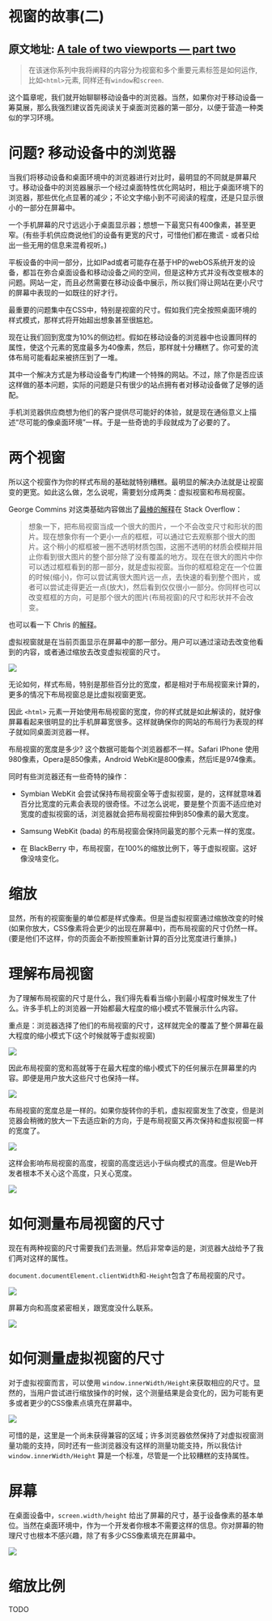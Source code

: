# 视窗的故事(二)

原文地址: [A tale of two viewports — part two](https://www.quirksmode.org/mobile/viewports2.html)
---

> 在该迷你系列中我将阐释的内容分为视窗和多个重要元素标签是如何运作, 比如`<html>`元素, 同样还有`window`和`screen`.

这个篇章呢，我们就开始聊聊移动设备中的浏览器。当然，如果你对于移动设备一筹莫展，那么我强烈建议首先阅读关于桌面浏览器的第一部分，以便于营造一种类似的学习环境。

# 问题? 移动设备中的浏览器
当我们将移动设备和桌面环境中的浏览器进行对比时，最明显的不同就是屏幕尺寸。移动设备中的浏览器展示一个经过桌面特性优化网站时，相比于桌面环境下的浏览器，那些优化点显著的减少；不论文字缩小到不可阅读的程度，还是只显示很小的一部分在屏幕中。

一个手机屏幕的尺寸远远小于桌面显示器；想想一下最宽只有400像素，甚至更窄。(有些手机供应商说他们的设备有更宽的尺寸，可惜他们都在撒谎 - 或者只给出一些无用的信息来混肴视听。)

平板设备的中间一部分，比如IPad或者可能存在基于HP的webOS系统开发的设备，都旨在弥合桌面设备和移动设备之间的空间，但是这种方式并没有改变根本的问题。网站一定，而且必然需要在移动设备中展示，所以我们得让网站在更小尺寸的屏幕中表现的一如既往的好才行。

最重要的问题集中在CSS中，特别是视窗的尺寸。假如我们完全按照桌面环境的样式模式，那样式将开始超出想象甚至很尴尬。

现在让我们回到宽度为10%的侧边栏。假如在移动设备的浏览器中也设置同样的属性，使这个元素的宽度最多为40像素，然后，那样就十分糟糕了。你可爱的流体布局可能看起来被挤压到了一堆。

其中一个解决方式是为移动设备专门构建一个特殊的网站。不过，除了你是否应该这样做的基本问题，实际的问题是只有很少的站点拥有者对移动设备做了足够的适配。

手机浏览器供应商想为他们的客户提供尽可能好的体验，就是现在通俗意义上描述“尽可能的像桌面环境”一样。于是一些奇诡的手段就成为了必要的了。

# 两个视窗
所以这个视窗作为你的样式布局的基础就特别糟糕。最明显的解决办法就是让视窗变的更宽。如此这么做，怎么说呢，需要划分成两类：虚拟视窗和布局视窗。

George Commins 对这类基础内容做出了[最棒的解释](https://stackoverflow.com/questions/6333927/difference-between-visual-viewport-and-layout-viewport)在 Stack Overflow：

> 想象一下，把布局视窗当成一个很大的图片，一个不会改变尺寸和形状的图片。现在想象你有一个更小一点的框框，可以通过它去观察那个很大的图片。这个稍小的框框被一圈不透明材质包围，这圈不透明的材质会模糊并阻止你看到很大图片的整个部分除了没有覆盖的地方。现在在很大的图片中你可以透过框框看到的那一部分，就是虚拟视窗。当你的框框稳定在一个位置的时候(缩小)，你可以尝试离很大图片远一点，去快速的看到整个图片，或者可以尝试走得更近一点(放大)，然后看到仅仅很小一部分。你同样也可以改变框框的方向，可是那个很大的图片(布局视窗)的尺寸和形状并不会改变。

也可以看一下 Chris 的[解释](https://stackoverflow.com/questions/7344886/visual-viewport-vs-layout-viewport-on-mobile-devices)。

虚拟视窗就是在当前页面显示在屏幕中的那一部分。用户可以通过滚动去改变他看到的内容，或者通过缩放去改变虚拟视窗的尺寸。

![](https://www.quirksmode.org/mobile/pix/viewport/mobile_visualviewport.jpg)

无论如何，样式布局，特别是那些百分比的宽度，都是相对于布局视窗来计算的，更多的情况下布局视窗总是比虚拟视窗更宽。

因此 `<html>` 元素一开始使用布局视窗的宽度，你的样式就是如此解读的，就好像屏幕看起来很明显的比手机屏幕宽很多。这样就确保你的网站的布局行为表现的样子就如同桌面浏览器一样。

布局视窗的宽度是多少? 这个数据可能每个浏览器都不一样。Safari IPhone 使用980像素，Opera是850像素，Android WebKit是800像素，然后IE是974像素。

同时有些浏览器还有一些奇特的操作：

+ Symbian WebKit 会尝试保持布局视窗全等于虚拟视窗，是的，这样就意味着百分比宽度的元素会表现的很奇怪。不过怎么说呢，要是整个页面不适应绝对宽度的虚拟视窗的话，浏览器就会把布局视窗拉伸到850像素的最大宽度。

+ Samsung WebKit (bada) 的布局视窗会保持同最宽的那个元素一样的宽度。

+ 在 BlackBerry 中，布局视窗，在100%的缩放比例下，等于虚拟视窗。这好像没啥变化。

# 缩放
显然，所有的视窗衡量的单位都是样式像素。但是当虚拟视窗通过缩放改变的时候(如果你放大，CSS像素将会更少的出现在屏幕中)，而布局视窗的尺寸仍然一样。(要是他们不这样，你的页面会不断按照重新计算的百分比宽度进行重排。)

# 理解布局视窗
为了理解布局视窗的尺寸是什么，我们得先看看当缩小到最小程度时候发生了什么。许多手机上的浏览器一开始都最大程度的缩小模式不管展示什么内容。

重点是：浏览器选择了他们的布局视窗的尺寸，这样就完全的覆盖了整个屏幕在最大程度的缩小模式下(这个时候就等于虚拟视窗)

![](https://www.quirksmode.org/mobile/pix/viewport/mobile_viewportzoomedout.jpg)

因此布局视窗的宽和高就等于在最大程度的缩小模式下的任何展示在屏幕里的内容。即便是用户放大这些尺寸也保持一样。

![](https://www.quirksmode.org/mobile/pix/viewport/mobile_layoutviewport.jpg)

布局视窗的宽度总是一样的。如果你旋转你的手机，虚拟视窗发生了改变，但是浏览器会稍微的放大一下去适应新的方向，于是布局视窗又再次保持和虚拟视窗一样的宽度了。

![](https://www.quirksmode.org/mobile/pix/viewport/mobile_viewportzoomedout_la.jpg)

这样会影响布局视窗的高度，视窗的高度远远小于纵向模式的高度。但是Web开发者根本不关心这个高度，只关心宽度。

![](https://www.quirksmode.org/mobile/pix/viewport/mobile_layoutviewport_la.jpg)

# 如何测量布局视窗的尺寸
现在有两种视窗的尺寸需要我们去测量。然后非常幸运的是，浏览器大战给予了我们两对这样的属性。

`document.documentElement.clientWidth`和`-Height`包含了布局视窗的尺寸。

![](https://www.quirksmode.org/mobile/pix/viewport/mobile_client.jpg)

屏幕方向和高度紧密相关，跟宽度没什么联系。

![](https://www.quirksmode.org/mobile/pix/viewport/mobile_client_la.jpg)

# 如何测量虚拟视窗的尺寸
对于虚拟视窗而言，可以使用 `window.innerWidth/Height`来获取相应的尺寸。显然的，当用户尝试进行缩放操作的时候，这个测量结果是会变化的，因为可能有更多或者更少的CSS像素点填充在屏幕中。

![](https://www.quirksmode.org/mobile/pix/viewport/mobile_inner.jpg)

可惜的是，这里是一个尚未获得兼容的区域；许多浏览器依然保持了对虚拟视窗测量功能的支持，同时还有一些浏览器没有这样的测量功能支持，所以我估计 `window.innerWidth/Height` 算是一个标准，尽管是一个比较糟糕的支持属性。

# 屏幕
在桌面设备中，`screen.width/height` 给出了屏幕的尺寸，基于设备像素的基本单位。当然在桌面环境中，作为一个开发者你根本不需要这样的信息。你对屏幕的物理尺寸也根本不感兴趣，除了有多少CSS像素填充在屏幕中。

![](https://www.quirksmode.org/mobile/pix/viewport/mobile_screen.jpg)

# 缩放比例
TODO